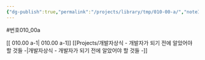 ```yaml
---
{"dg-publish":true,"permalink":"/projects/library/tmp/010-00-a/","noteIcon":"0","created":"2023-12-28T00:48:32.658+09:00","updated":"2024-01-25T20:32:24.839+09:00"}
---
```


#번호010_00a


[[ 010.00 a-1\| 010.00 a-1]]  [[Projects/개발자상식 - 개발자가 되기 전에 알았어야 할 것들 -\|개발자상식 - 개발자가 되기 전에 알았어야 할 것들 -]]
